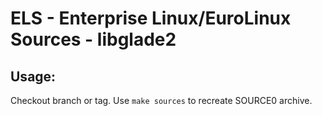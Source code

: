 # ELS - Enterprise Linux/EuroLinux Sources - libglade2
 
## Usage:
  Checkout branch or tag. Use `make sources` to recreate  SOURCE0 archive.
